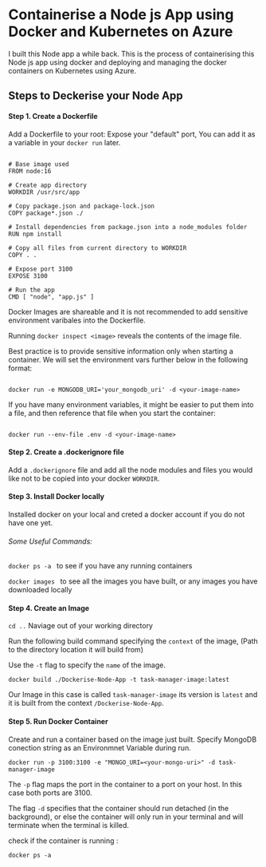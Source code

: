# Containerise a Node js App using Docker and Kubernetes on Azure

I built this Node app a while back. This is the process of containerising this
Node js app using docker and deploying and managing the docker containers on
Kubernetes using Azure.

## Steps to Deckerise your Node App

#### Step 1. Create a Dockerfile

Add a Dockerfile to your root: Expose your "default" port, You can add it as a
variable in your `docker run` later.

```

# Base image used
FROM node:16

# Create app directory
WORKDIR /usr/src/app

# Copy package.json and package-lock.json
COPY package*.json ./

# Install dependencies from package.json into a node_modules folder
RUN npm install

# Copy all files from current directory to WORKDIR
COPY . .

# Expose port 3100
EXPOSE 3100

# Run the app
CMD [ "node", "app.js" ]

```

Docker Images are shareable and it is not recommended to add sensitive
environment varibales into the Dockerfile.

Running `docker inspect <image>` reveals the contents of the image file.

Best practice is to provide sensitive information only when starting a
container. We will set the environment vars further below in the following
format:

```docker

docker run -e MONGODB_URI='your_mongodb_uri' -d <your-image-name>

```

If you have many environment variables, it might be easier to put them into a
file, and then reference that file when you start the container:

```docker

docker run --env-file .env -d <your-image-name>

```

#### Step 2. Create a .dockerignore file

Add a `.dockerignore` file and add all the node modules and files you would like
not to be copied into your docker `WORKDIR`.

#### Step 3. Install Docker locally

Installed docker on your local and creted a docker account if you do not have
one yet.

###### Some Useful Commands:

`docker ps -a ` to see if you have any running containers

`docker images ` to see all the images you have built, or any images you have
downloaded locally

#### Step 4. Create an Image

`cd ..` Naviage out of your working directory

Run the following build command specifying the `context` of the image, (Path to
the directory location it will build from)

Use the `-t` flag to specify the `name` of the image.

```docker
docker build ./Dockerise-Node-App -t task-manager-image:latest
```

Our Image in this case is called `task-manager-image` its version is `latest`
and it is built from the context `/Dockerise-Node-App`.

#### Step 5. Run Docker Container

Create and run a container based on the image just built. Specify MongoDB
conection string as an Environmnet Variable during run.

```docker
docker run -p 3100:3100 -e "MONGO_URI=<your-mongo-uri>" -d task-manager-image
```

The `-p` flag maps the port in the container to a port on your host. In this
case both ports are 3100.

The flag `-d` specifies that the container should run detached (in the
background), or else the container will only run in your terminal and will
terminate when the terminal is killed.

check if the container is running :

```docker
docker ps -a

```
